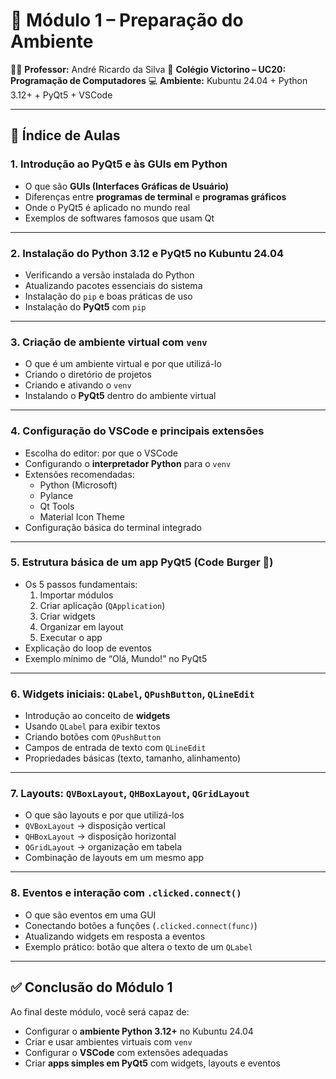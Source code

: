 # 📘 Módulo 1 – Preparação do Ambiente

👨‍🏫 **Professor:** André Ricardo da Silva
🏫 **Colégio Victorino – UC20: Programação de Computadores**
💻 **Ambiente:** Kubuntu 24.04 + Python 3.12+ + PyQt5 + VSCode

---

## 📑 Índice de Aulas

### 1. Introdução ao PyQt5 e às GUIs em Python

- O que são **GUIs (Interfaces Gráficas de Usuário)**
- Diferenças entre **programas de terminal** e **programas gráficos**
- Onde o PyQt5 é aplicado no mundo real
- Exemplos de softwares famosos que usam Qt

---

### 2. Instalação do Python 3.12 e PyQt5 no Kubuntu 24.04

- Verificando a versão instalada do Python
- Atualizando pacotes essenciais do sistema
- Instalação do `pip` e boas práticas de uso
- Instalação do **PyQt5** com `pip`

---

### 3. Criação de ambiente virtual com `venv`

- O que é um ambiente virtual e por que utilizá-lo
- Criando o diretório de projetos
- Criando e ativando o `venv`
- Instalando o **PyQt5** dentro do ambiente virtual

---

### 4. Configuração do VSCode e principais extensões

- Escolha do editor: por que o VSCode
- Configurando o **interpretador Python** para o `venv`
- Extensões recomendadas:
  - Python (Microsoft)
  - Pylance
  - Qt Tools
  - Material Icon Theme
- Configuração básica do terminal integrado

---

### 5. Estrutura básica de um app PyQt5 (Code Burger 🍔)

- Os 5 passos fundamentais:
  1. Importar módulos
  2. Criar aplicação (`QApplication`)
  3. Criar widgets
  4. Organizar em layout
  5. Executar o app
- Explicação do loop de eventos
- Exemplo mínimo de “Olá, Mundo!” no PyQt5

---

### 6. Widgets iniciais: `QLabel`, `QPushButton`, `QLineEdit`

- Introdução ao conceito de **widgets**
- Usando `QLabel` para exibir textos
- Criando botões com `QPushButton`
- Campos de entrada de texto com `QLineEdit`
- Propriedades básicas (texto, tamanho, alinhamento)

---

### 7. Layouts: `QVBoxLayout`, `QHBoxLayout`, `QGridLayout`

- O que são layouts e por que utilizá-los
- `QVBoxLayout` → disposição vertical
- `QHBoxLayout` → disposição horizontal
- `QGridLayout` → organização em tabela
- Combinação de layouts em um mesmo app

---

### 8. Eventos e interação com `.clicked.connect()`

- O que são eventos em uma GUI
- Conectando botões a funções (`.clicked.connect(func)`)
- Atualizando widgets em resposta a eventos
- Exemplo prático: botão que altera o texto de um `QLabel`

---

## ✅ Conclusão do Módulo 1

Ao final deste módulo, você será capaz de:

- Configurar o **ambiente Python 3.12+** no Kubuntu 24.04
- Criar e usar ambientes virtuais com `venv`
- Configurar o **VSCode** com extensões adequadas
- Criar **apps simples em PyQt5** com widgets, layouts e eventos

